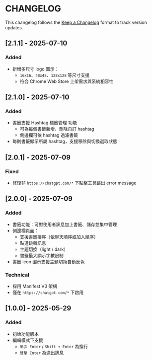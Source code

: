 # CHANGELOG

This changelog follows the [Keep a Changelog](https://keepachangelog.com/zh-TW/1.1.0/) format to track version updates.

## [2.1.1] - 2025-07-10

### Added

- 新增多尺寸 logo 圖示：
  - `16x16`、`48x48`、`128x128` 等尺寸支援
  - 符合 Chrome Web Store 上架需求與系統相容性

## [2.1.0] - 2025-07-10

### Added

- 書籤支援 Hashtag 標籤管理 功能
  - 可為每個書籤新增、刪除自訂 hashtag
  - 側邊欄可依 hashtag 過濾書籤
- 每則書籤顯示所屬 hashtag，支援移除與切換選取狀態

## [2.0.1] - 2025-07-09

### Fixed

- 修復非 `https://chatgpt.com/*` 下點擊工具跳出 error message

## [2.0.0] - 2025-07-09

### Added

- 書籤功能：可對使用者訊息加上書籤、儲存並集中管理
- 側邊欄頁面：
  - 支援書籤排序（依聊天順序或加入順序）
  - 點選跳轉訊息
  - 主題切換（light / dark）
  - 書籤最大顯示字數限制
- 書籤 icon 圖示支援主題切換自動反色

### Technical

- 採用 Manifest V3 架構
- 僅在 `https://chatgpt.com/*` 下啟用

## [1.0.0] - 2025-05-29

### Added

- 初始功能版本
- 編輯模式下支援
  - `單次 Enter` / `Shift + Enter` 為換行
  - `雙擊 Enter` 為送出訊息
